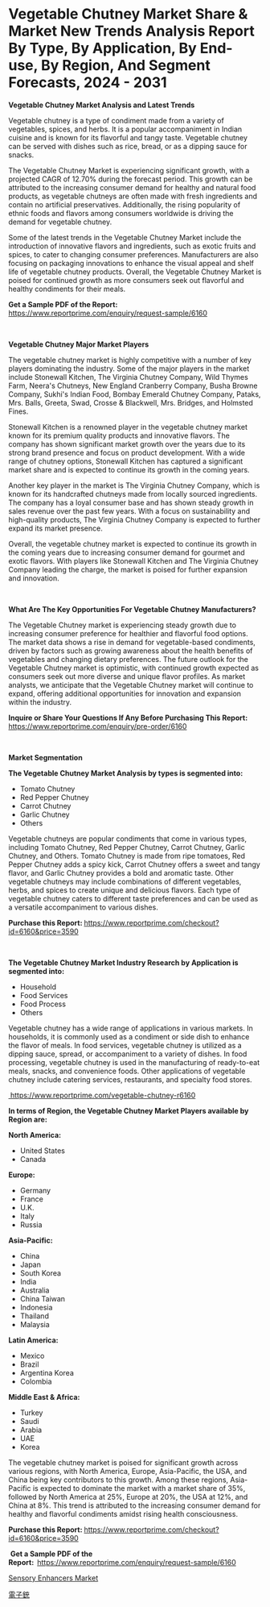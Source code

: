<p><h1>Vegetable Chutney Market Share & Market New Trends Analysis Report By Type, By Application, By End-use, By Region, And Segment Forecasts, 2024 - 2031</h1></p><p><strong>Vegetable Chutney Market Analysis and Latest Trends</strong></p>
<p><p>Vegetable chutney is a type of condiment made from a variety of vegetables, spices, and herbs. It is a popular accompaniment in Indian cuisine and is known for its flavorful and tangy taste. Vegetable chutney can be served with dishes such as rice, bread, or as a dipping sauce for snacks.</p><p>The Vegetable Chutney Market is experiencing significant growth, with a projected CAGR of 12.70% during the forecast period. This growth can be attributed to the increasing consumer demand for healthy and natural food products, as vegetable chutneys are often made with fresh ingredients and contain no artificial preservatives. Additionally, the rising popularity of ethnic foods and flavors among consumers worldwide is driving the demand for vegetable chutney.</p><p>Some of the latest trends in the Vegetable Chutney Market include the introduction of innovative flavors and ingredients, such as exotic fruits and spices, to cater to changing consumer preferences. Manufacturers are also focusing on packaging innovations to enhance the visual appeal and shelf life of vegetable chutney products. Overall, the Vegetable Chutney Market is poised for continued growth as more consumers seek out flavorful and healthy condiments for their meals.</p></p>
<p><strong>Get a Sample PDF of the Report:&nbsp;</strong> <a href="https://www.reportprime.com/enquiry/request-sample/6160">https://www.reportprime.com/enquiry/request-sample/6160</a></p>
<p>&nbsp;</p>
<p><strong>Vegetable Chutney Major Market Players</strong></p>
<p><p>The vegetable chutney market is highly competitive with a number of key players dominating the industry. Some of the major players in the market include Stonewall Kitchen, The Virginia Chutney Company, Wild Thymes Farm, Neera's Chutneys, New England Cranberry Company, Busha Browne Company, Sukhi's Indian Food, Bombay Emerald Chutney Company, Pataks, Mrs. Balls, Greeta, Swad, Crosse & Blackwell, Mrs. Bridges, and Holmsted Fines.</p><p>Stonewall Kitchen is a renowned player in the vegetable chutney market known for its premium quality products and innovative flavors. The company has shown significant market growth over the years due to its strong brand presence and focus on product development. With a wide range of chutney options, Stonewall Kitchen has captured a significant market share and is expected to continue its growth in the coming years.</p><p>Another key player in the market is The Virginia Chutney Company, which is known for its handcrafted chutneys made from locally sourced ingredients. The company has a loyal consumer base and has shown steady growth in sales revenue over the past few years. With a focus on sustainability and high-quality products, The Virginia Chutney Company is expected to further expand its market presence.</p><p>Overall, the vegetable chutney market is expected to continue its growth in the coming years due to increasing consumer demand for gourmet and exotic flavors. With players like Stonewall Kitchen and The Virginia Chutney Company leading the charge, the market is poised for further expansion and innovation.</p></p>
<p>&nbsp;</p>
<p><strong>What Are The Key Opportunities For Vegetable Chutney Manufacturers?</strong></p>
<p><p>The Vegetable Chutney market is experiencing steady growth due to increasing consumer preference for healthier and flavorful food options. The market data shows a rise in demand for vegetable-based condiments, driven by factors such as growing awareness about the health benefits of vegetables and changing dietary preferences. The future outlook for the Vegetable Chutney market is optimistic, with continued growth expected as consumers seek out more diverse and unique flavor profiles. As market analysts, we anticipate that the Vegetable Chutney market will continue to expand, offering additional opportunities for innovation and expansion within the industry.</p></p>
<p><strong>Inquire or Share Your Questions If Any Before Purchasing This Report:</strong> <a href="https://www.reportprime.com/enquiry/pre-order/6160">https://www.reportprime.com/enquiry/pre-order/6160</a></p>
<p>&nbsp;</p>
<p><strong>Market Segmentation</strong></p>
<p><strong>The Vegetable Chutney Market Analysis by types is segmented into:</strong></p>
<p><ul><li>Tomato Chutney</li><li>Red Pepper Chutney</li><li>Carrot Chutney</li><li>Garlic Chutney</li><li>Others</li></ul></p>
<p><p>Vegetable chutneys are popular condiments that come in various types, including Tomato Chutney, Red Pepper Chutney, Carrot Chutney, Garlic Chutney, and Others. Tomato Chutney is made from ripe tomatoes, Red Pepper Chutney adds a spicy kick, Carrot Chutney offers a sweet and tangy flavor, and Garlic Chutney provides a bold and aromatic taste. Other vegetable chutneys may include combinations of different vegetables, herbs, and spices to create unique and delicious flavors. Each type of vegetable chutney caters to different taste preferences and can be used as a versatile accompaniment to various dishes.</p></p>
<p><strong>Purchase this Report:&nbsp;</strong><a href="https://www.reportprime.com/checkout?id=6160&price=3590">https://www.reportprime.com/checkout?id=6160&price=3590</a></p>
<p>&nbsp;</p>
<p><strong>The Vegetable Chutney Market Industry Research by Application is segmented into:</strong></p>
<p><ul><li>Household</li><li>Food Services</li><li>Food Process</li><li>Others</li></ul></p>
<p><p>Vegetable chutney has a wide range of applications in various markets. In households, it is commonly used as a condiment or side dish to enhance the flavor of meals. In food services, vegetable chutney is utilized as a dipping sauce, spread, or accompaniment to a variety of dishes. In food processing, vegetable chutney is used in the manufacturing of ready-to-eat meals, snacks, and convenience foods. Other applications of vegetable chutney include catering services, restaurants, and specialty food stores.</p></p>
<p><a href="https://www.reportprime.com/vegetable-chutney-r6160">&nbsp;https://www.reportprime.com/vegetable-chutney-r6160</a></p>
<p><strong>In terms of Region, the Vegetable Chutney Market Players available by Region are:</strong></p>
<p>
    <p> <strong> North America: </strong>
        <ul>
            <li>United States</li>
            <li>Canada</li>
        </ul>
        </p> 
    <p> <strong> Europe: </strong>
        <ul>
            <li>Germany</li>
            <li>France</li>
            <li>U.K.</li>
            <li>Italy</li>
            <li>Russia</li>
        </ul>
        </p> 
    <p> <strong> Asia-Pacific: </strong>
        <ul>
            <li>China</li>
            <li>Japan</li>
            <li>South Korea</li>
            <li>India</li>
            <li>Australia</li>
            <li>China Taiwan</li>
            <li>Indonesia</li>
            <li>Thailand</li>
            <li>Malaysia</li>
        </ul>
        </p> 
    <p> <strong> Latin America: </strong>
        <ul>
            <li>Mexico</li>
            <li>Brazil</li>
            <li>Argentina Korea</li>
            <li>Colombia</li>
        </ul>
        </p> 
    <p> <strong> Middle East & Africa: </strong>
        <ul>
            <li>Turkey</li>
            <li>Saudi</li>
            <li>Arabia</li>
            <li>UAE</li>
            <li>Korea</li>
        </ul>
    </p>
    </p>
<p><p>The vegetable chutney market is poised for significant growth across various regions, with North America, Europe, Asia-Pacific, the USA, and China being key contributors to this growth. Among these regions, Asia-Pacific is expected to dominate the market with a market share of 35%, followed by North America at 25%, Europe at 20%, the USA at 12%, and China at 8%. This trend is attributed to the increasing consumer demand for healthy and flavorful condiments amidst rising health consciousness.</p></p>
<p><strong>Purchase this Report: </strong><a href="https://www.reportprime.com/checkout?id=6160&price=3590">https://www.reportprime.com/checkout?id=6160&price=3590</a></p>
<p>&nbsp;<strong>Get a Sample PDF of the Report:&nbsp;&nbsp;</strong><a href="https://www.reportprime.com/enquiry/request-sample/6160">https://www.reportprime.com/enquiry/request-sample/6160</a></p>
<p><strong></strong></p>
<p><p><a href="https://fearless-okapi-6c8.notion.site/Sensory-Enhancers-Market-Size-Market-Share-and-Global-Market-Analysis-Report-2024-2031-ff0248db550f482e8cb2364438fe862e">Sensory Enhancers Market</a></p><p><a href="https://medium.com/@elihomenick1943/%E9%9B%BB%E5%AD%90%E9%8A%83%E5%B8%82%E5%A0%B4-%E5%B8%82%E5%A0%B4cagr-%E5%B8%82%E5%A0%B4%E5%8B%95%E5%90%91-%E6%88%90%E9%95%B7%E6%88%A6%E7%95%A5%E3%81%AB%E3%81%A4%E3%81%84%E3%81%A6%E3%81%AE%E6%B4%9E%E5%AF%9F-9a64e7c3b658">電子銃</a></p></p>